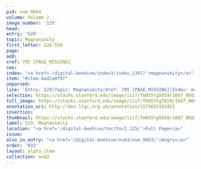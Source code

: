 ```yaml
---
pid: num_0664
volume: Volume 2
image_number: '135'
head:
entry: '529'
topic: Magnanimity
first_letter: 526-550
page:
add:
xref: 795 [PAGE_MISSING]
see:
index: "<a href='/digital-beehive/index3/index_2397/'>magnanimity</a>"
item: "#item-4ad1a0f97"
unparsed:
line: 'Entry: 529|Topic: Magnanimity|Xref: 795 [PAGE_MISSING]|Index: magnanimity|#item-4ad1a0f97'
selection: https://stacks.stanford.edu/image/iiif/fm855tg5659/1607_0602/382,2652,2899,450/full/0/default.jpg
full_image: https://stacks.stanford.edu/image/iiif/fm855tg5659/1607_0602/full/full/0/default.jpg
annotation_uri: http://dev.llgc.org.uk/annotation/1575655162451
insertion:
thumbnail: https://stacks.stanford.edu/image/iiif/fm855tg5659/1607_0602/382,2652,600,180/250,/0/default.jpg
label: 529. Magnanimity
location: "<a href='/digital-beehive/toc/toc2_125/'>Full Page</a>"
issue:
also_in_entry: "<a href='/digital-beehive/num3/num_0663/'>Angry</a>"
order: '033'
layout: alpha_item
collection: num3
---
```

